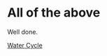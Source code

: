 # All of the above

Well done.

[Water Cycle](../Water%20Cycle%20cbe53c93271c42a1ac223c0d4821c3e1.md)